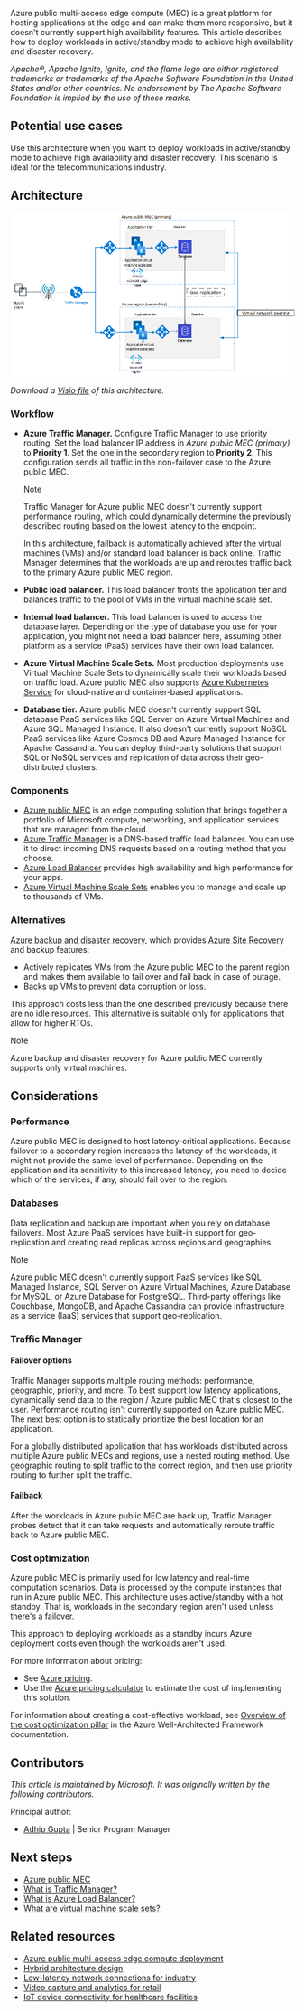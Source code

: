 Azure public multi-access edge compute (MEC) is a great platform for hosting applications at the edge and can make them more responsive, but it doesn't currently support high availability features. This article describes how to deploy workloads in active/standby mode to achieve high availability and disaster recovery.

*Apache®, Apache Ignite, Ignite, and the flame logo are either registered trademarks or trademarks of the Apache Software Foundation in the United States and/or other countries. No endorsement by The Apache Software Foundation is implied by the use of these marks.*

## Potential use cases

Use this architecture when you want to deploy workloads in active/standby mode to achieve high availability and disaster recovery. This scenario is ideal for the telecommunications industry.

## Architecture

![Diagram that shows an architecture for deploying workloads in active/standby mode to achieve high availability and disaster recovery.](./media/edge-zones-dr-architecture.png)

*Download a [Visio file](https://arch-center.azureedge.net/edgezones-DR-architecture.vsdx) of this architecture.*

### Workflow

- **Azure Traffic Manager.** Configure Traffic Manager to use priority routing. Set the load balancer IP address in *Azure public MEC (primary)* to **Priority 1**. Set the one in the secondary region to **Priority 2**. This configuration sends all traffic in the non-failover case to the Azure public MEC.

   > [!NOTE]
   > Traffic Manager for Azure public MEC doesn't currently support performance routing, which could dynamically determine the previously described routing based on the lowest latency to the endpoint.  
   
   In this architecture, failback is automatically achieved after the virtual machines (VMs) and/or standard load balancer is back online. Traffic Manager determines that the workloads are up and reroutes traffic back to the primary Azure public MEC region. 

- **Public load balancer.** This load balancer fronts the application tier and balances traffic to the pool of VMs in the virtual machine scale set.
- **Internal load balancer.** This load balancer is used to access the database layer. Depending on the type of database you use for your application, you might not need a load balancer here, assuming other platform as a service (PaaS) services have their own load balancer.

- **Azure Virtual Machine Scale Sets.** Most production deployments use Virtual Machine Scale Sets to dynamically scale their workloads based on traffic load. Azure public MEC also supports [Azure Kubernetes Service](https://azure.microsoft.com/services/kubernetes-service) for cloud-native and container-based applications. 

- **Database tier.** Azure public MEC doesn't currently support SQL database PaaS services like SQL Server on Azure Virtual Machines and Azure SQL Managed Instance. It also doesn't currently support NoSQL PaaS services like Azure Cosmos DB and Azure Managed Instance for Apache Cassandra. You can deploy third-party solutions that support SQL or NoSQL services and replication of data across their geo-distributed clusters.

### Components

- [Azure public MEC](https://azure.microsoft.com/solutions/public-multi-access-edge-compute-mec) is an edge computing solution that brings together a portfolio of Microsoft compute, networking, and application services that are managed from the cloud. 
- [Azure Traffic Manager](https://azure.microsoft.com/services/traffic-manager) is a DNS-based traffic load balancer. You can use it to direct incoming DNS requests based on a routing method that you choose.
- [Azure Load Balancer](https://azure.microsoft.com/services/load-balancer) provides high availability and high performance for your apps.
- [Azure Virtual Machine Scale Sets](https://azure.microsoft.com/services/virtual-machine-scale-sets) enables you to manage and scale up to thousands of VMs.

### Alternatives

[Azure backup and disaster recovery](/azure/architecture/framework/resiliency/backup-and-recovery), which provides [Azure Site Recovery](/azure/site-recovery/site-recovery-overview) and backup features:

- Actively replicates VMs from the Azure public MEC to the parent region and makes them available to fail over and fail back in case of outage.
- Backs up VMs to prevent data corruption or loss.

This approach costs less than the one described previously because there are no idle resources. This alternative is suitable only for applications that allow for higher RTOs.

 > [!NOTE]
 > Azure backup and disaster recovery for Azure public MEC currently supports only virtual machines.

## Considerations

### Performance

 Azure public MEC is designed to host latency-critical applications. Because failover to a secondary region increases the latency of the workloads, it might not provide the same level of performance. Depending on the application and its sensitivity to this increased latency, you need to decide which of the services, if any, should fail over to the region. 

### Databases

Data replication and backup are important when you rely on database failovers. Most Azure PaaS services have built-in support for geo-replication and creating read replicas across regions and geographies.  

> [!NOTE]
> Azure public MEC doesn't currently support PaaS services like SQL Managed Instance, SQL Server on Azure Virtual Machines, Azure Database for MySQL, or Azure Database for PostgreSQL. Third-party offerings like Couchbase, MongoDB, and Apache Cassandra can provide infrastructure as a service (IaaS) services that support geo-replication.

### Traffic Manager

#### Failover options

Traffic Manager supports multiple routing methods: performance, geographic, priority, and more. To best support low latency applications, dynamically send data to the region / Azure public MEC that's closest to the user. Performance routing isn't currently supported on Azure public MEC. The next best option is to statically prioritize the best location for an application. 

For a globally distributed application that has workloads distributed across multiple Azure public MECs and regions, use a nested routing method. Use geographic routing to split traffic to the correct region, and then use priority routing to further split the traffic.

#### Failback

After the workloads in Azure public MEC are back up, Traffic Manager probes detect that it can take requests and automatically reroute traffic back to Azure public MEC.

### Cost optimization

Azure public MEC is primarily used for low latency and real-time computation scenarios. Data is processed by the compute instances that run in Azure public MEC. This architecture uses active/standby with a hot standby. That is, workloads in the secondary region aren't used unless there's a failover.

This approach to deploying workloads as a standby incurs Azure deployment costs even though the workloads aren't used.

For more information about pricing:

- See [Azure pricing](https://azure.microsoft.com/pricing).
- Use the [Azure pricing calculator](https://azure.microsoft.com/pricing/calculator) to estimate the cost of implementing this solution.

For information about creating a cost-effective workload, see [Overview of the cost optimization pillar](/azure/architecture/framework/cost/overview) in the Azure Well-Architected Framework documentation.

## Contributors

*This article is maintained by Microsoft. It was originally written by the following contributors.*

Principal author:

* [Adhip Gupta](https://www.linkedin.com/in/adhip-gupta-40890516) | Senior Program Manager

## Next steps

- [Azure public MEC](https://azure.microsoft.com/solutions/public-multi-access-edge-compute-mec)
- [What is Traffic Manager?](/azure/traffic-manager/traffic-manager-overview)
- [What is Azure Load Balancer?](/azure/load-balancer/load-balancer-overview)
- [What are virtual machine scale sets?](/azure/virtual-machine-scale-sets/overview)

## Related resources

- [Azure public multi-access edge compute deployment](./public-multi-access-edge-compute-deployment.yml)
- [Hybrid architecture design](../../hybrid/hybrid-start-here.md)
- [Low-latency network connections for industry](../../solution-ideas/articles/low-latency-network.yml)
- [Video capture and analytics for retail](../../solution-ideas/articles/video-analytics.yml)
- [IoT device connectivity for healthcare facilities](../../solution-ideas/articles/healthcare-network.yml)
